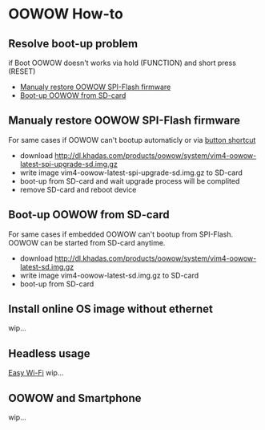 # OOWOW How-to

## Resolve boot-up problem

if Boot OOWOW doesn't works via hold (FUNCTION) and short press (RESET)

* [Manualy restore OOWOW SPI-Flash firmware](#manualy-restore-oowow-spi-flash-firmware)
* [Boot-up OOWOW from SD-card](#boot-up-oowow-from-sd-card)

## Manualy restore OOWOW SPI-Flash firmware

For same cases if OOWOW can't bootup automaticly or via [button shortcut](oowow-user-manual.md#vim4-button-shortcuts)

* download http://dl.khadas.com/products/oowow/system/vim4-oowow-latest-spi-upgrade-sd.img.gz
* write image vim4-oowow-latest-spi-upgrade-sd.img.gz to SD-card
* boot-up from SD-card and wait upgrade process will be complited
* remove SD-card and reboot device

## Boot-up OOWOW from SD-card

For same cases if embedded OOWOW can't bootup from SPI-Flash. OOWOW can be started from SD-card anytime.

* download http://dl.khadas.com/products/oowow/system/vim4-oowow-latest-sd.img.gz
* write image vim4-oowow-latest-sd.img.gz to SD-card
* boot-up from SD-card

## Install online OS image without ethernet

wip...

## Headless usage

[Easy Wi-Fi](oowow-user-manual.md#easy-wi-fi)
wip...

## OOWOW and Smartphone

wip...
